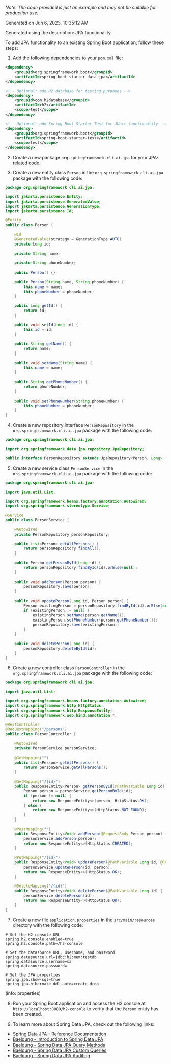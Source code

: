 *Note: The code provided is just an example and may not be suitable for production use.*

Generated on Jun 6, 2023, 10:35:12 AM

Generated using the description: JPA functionality

To add JPA functionality to an existing Spring Boot application, follow these steps:

1. Add the following dependencies to your `pom.xml` file:

```xml
<dependency>
    <groupId>org.springframework.boot</groupId>
    <artifactId>spring-boot-starter-data-jpa</artifactId>
</dependency>

<!-- Optional: add H2 database for testing purposes -->
<dependency>
    <groupId>com.h2database</groupId>
    <artifactId>h2</artifactId>
    <scope>test</scope>
</dependency>

<!-- Optional: add Spring Boot Starter Test for JUnit functionality -->
<dependency>
    <groupId>org.springframework.boot</groupId>
    <artifactId>spring-boot-starter-test</artifactId>
    <scope>test</scope>
</dependency>
```

2. Create a new package `org.springframework.cli.ai.jpa` for your JPA-related code.

3. Create a new entity class `Person` in the `org.springframework.cli.ai.jpa` package with the following code:

```java
package org.springframework.cli.ai.jpa;

import jakarta.persistence.Entity;
import jakarta.persistence.GeneratedValue;
import jakarta.persistence.GenerationType;
import jakarta.persistence.Id;

@Entity
public class Person {
    
    @Id
    @GeneratedValue(strategy = GenerationType.AUTO)
    private Long id;
    
    private String name;
    
    private String phoneNumber;
    
    public Person() {}
    
    public Person(String name, String phoneNumber) {
        this.name = name;
        this.phoneNumber = phoneNumber;
    }
    
    public Long getId() {
        return id;
    }
    
    public void setId(Long id) {
        this.id = id;
    }
    
    public String getName() {
        return name;
    }
    
    public void setName(String name) {
        this.name = name;
    }
    
    public String getPhoneNumber() {
        return phoneNumber;
    }
    
    public void setPhoneNumber(String phoneNumber) {
        this.phoneNumber = phoneNumber;
    }
}
```

4. Create a new repository interface `PersonRepository` in the `org.springframework.cli.ai.jpa` package with the following code:

```java
package org.springframework.cli.ai.jpa;

import org.springframework.data.jpa.repository.JpaRepository;

public interface PersonRepository extends JpaRepository<Person, Long> {}
```

5. Create a new service class `PersonService` in the `org.springframework.cli.ai.jpa` package with the following code:

```java
package org.springframework.cli.ai.jpa;

import java.util.List;

import org.springframework.beans.factory.annotation.Autowired;
import org.springframework.stereotype.Service;

@Service
public class PersonService {
    
    @Autowired
    private PersonRepository personRepository;
    
    public List<Person> getAllPersons() {
        return personRepository.findAll();
    }
    
    public Person getPersonById(Long id) {
        return personRepository.findById(id).orElse(null);
    }
    
    public void addPerson(Person person) {
        personRepository.save(person);
    }
    
    public void updatePerson(Long id, Person person) {
        Person existingPerson = personRepository.findById(id).orElse(null);
        if (existingPerson != null) {
            existingPerson.setName(person.getName());
            existingPerson.setPhoneNumber(person.getPhoneNumber());
            personRepository.save(existingPerson);
        }
    }
    
    public void deletePerson(Long id) {
        personRepository.deleteById(id);
    }
}
```

6. Create a new controller class `PersonController` in the `org.springframework.cli.ai.jpa` package with the following code:

```java
package org.springframework.cli.ai.jpa;

import java.util.List;

import org.springframework.beans.factory.annotation.Autowired;
import org.springframework.http.HttpStatus;
import org.springframework.http.ResponseEntity;
import org.springframework.web.bind.annotation.*;

@RestController
@RequestMapping("/persons")
public class PersonController {
    
    @Autowired
    private PersonService personService;
    
    @GetMapping("")
    public List<Person> getAllPersons() {
        return personService.getAllPersons();
    }
    
    @GetMapping("/{id}")
    public ResponseEntity<Person> getPersonById(@PathVariable Long id) {
        Person person = personService.getPersonById(id);
        if (person != null) {
            return new ResponseEntity<>(person, HttpStatus.OK);
        } else {
            return new ResponseEntity<>(HttpStatus.NOT_FOUND);
        }
    }
    
    @PostMapping("")
    public ResponseEntity<Void> addPerson(@RequestBody Person person) {
        personService.addPerson(person);
        return new ResponseEntity<>(HttpStatus.CREATED);
    }
    
    @PutMapping("/{id}")
    public ResponseEntity<Void> updatePerson(@PathVariable Long id, @RequestBody Person person) {
        personService.updatePerson(id, person);
        return new ResponseEntity<>(HttpStatus.OK);
    }
    
    @DeleteMapping("/{id}")
    public ResponseEntity<Void> deletePerson(@PathVariable Long id) {
        personService.deletePerson(id);
        return new ResponseEntity<>(HttpStatus.OK);
    }
}
```

7. Create a new file `application.properties` in the `src/main/resources` directory with the following code:

```properties
# Set the H2 console URL
spring.h2.console.enabled=true
spring.h2.console.path=/h2-console

# Set the datasource URL, username, and password
spring.datasource.url=jdbc:h2:mem:testdb
spring.datasource.username=sa
spring.datasource.password=

# Set the JPA properties
spring.jpa.show-sql=true
spring.jpa.hibernate.ddl-auto=create-drop
```
<!-- filename: src/main/resources/application.properties -->
(info: properties)

8. Run your Spring Boot application and access the H2 console at `http://localhost:8080/h2-console` to verify that the `Person` entity has been created.

9. To learn more about Spring Data JPA, check out the following links:

- [Spring Data JPA - Reference Documentation](https://docs.spring.io/spring-data/jpa/docs/current/reference/html/)
- [Baeldung - Introduction to Spring Data JPA](https://www.baeldung.com/the-persistence-layer-with-spring-data-jpa)
- [Baeldung - Spring Data JPA Query Methods](https://www.baeldung.com/spring-data-jpa-query-methods)
- [Baeldung - Spring Data JPA Custom Queries](https://www.baeldung.com/spring-data-jpa-custom-queries)
- [Baeldung - Spring Data JPA Auditing](https://www.baeldung.com/database-auditing-jpa)
